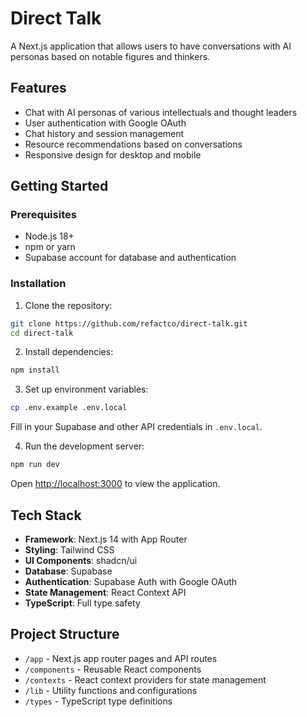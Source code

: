 # Direct Talk

A Next.js application that allows users to have conversations with AI personas based on notable figures and thinkers.

## Features

- Chat with AI personas of various intellectuals and thought leaders
- User authentication with Google OAuth
- Chat history and session management
- Resource recommendations based on conversations
- Responsive design for desktop and mobile

## Getting Started

### Prerequisites

- Node.js 18+
- npm or yarn
- Supabase account for database and authentication

### Installation

1. Clone the repository:

```bash
git clone https://github.com/refactco/direct-talk.git
cd direct-talk
```

2. Install dependencies:

```bash
npm install
```

3. Set up environment variables:

```bash
cp .env.example .env.local
```

Fill in your Supabase and other API credentials in `.env.local`.

4. Run the development server:

```bash
npm run dev
```

Open [http://localhost:3000](http://localhost:3000) to view the application.

## Tech Stack

- **Framework**: Next.js 14 with App Router
- **Styling**: Tailwind CSS
- **UI Components**: shadcn/ui
- **Database**: Supabase
- **Authentication**: Supabase Auth with Google OAuth
- **State Management**: React Context API
- **TypeScript**: Full type safety

## Project Structure

- `/app` - Next.js app router pages and API routes
- `/components` - Reusable React components
- `/contexts` - React context providers for state management
- `/lib` - Utility functions and configurations
- `/types` - TypeScript type definitions

